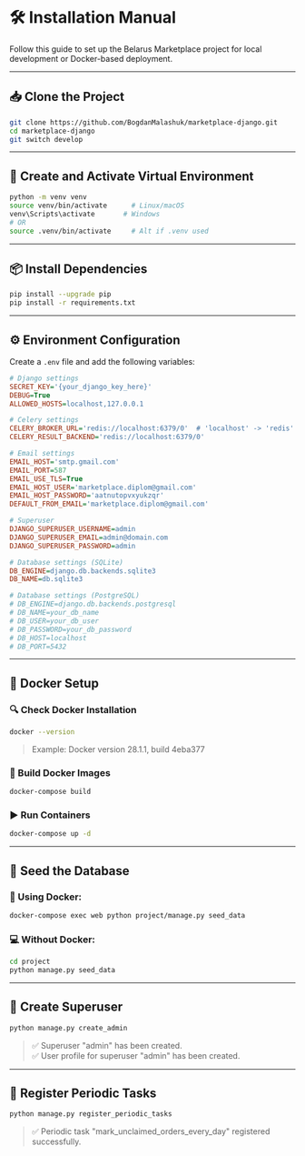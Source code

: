 # 🛠️ Installation Manual

Follow this guide to set up the Belarus Marketplace project for local development or Docker-based deployment.

---

## 📥 Clone the Project

```bash
git clone https://github.com/BogdanMalashuk/marketplace-django.git
cd marketplace-django
git switch develop
```

---

## 🧪 Create and Activate Virtual Environment

```bash
python -m venv venv
source venv/bin/activate      # Linux/macOS
venv\Scripts\activate       # Windows
# OR
source .venv/bin/activate     # Alt if .venv used
```

---

## 📦 Install Dependencies

```bash
pip install --upgrade pip
pip install -r requirements.txt
```

---

## ⚙️ Environment Configuration

Create a `.env` file and add the following variables:

```ini
# Django settings
SECRET_KEY='{your_django_key_here}'
DEBUG=True
ALLOWED_HOSTS=localhost,127.0.0.1

# Celery settings
CELERY_BROKER_URL='redis://localhost:6379/0'  # 'localhost' -> 'redis' for Docker usage
CELERY_RESULT_BACKEND='redis://localhost:6379/0'

# Email settings
EMAIL_HOST='smtp.gmail.com'
EMAIL_PORT=587
EMAIL_USE_TLS=True
EMAIL_HOST_USER='marketplace.diplom@gmail.com'
EMAIL_HOST_PASSWORD='aatnutopvxyukzqr'
DEFAULT_FROM_EMAIL='marketplace.diplom@gmail.com'

# Superuser
DJANGO_SUPERUSER_USERNAME=admin
DJANGO_SUPERUSER_EMAIL=admin@domain.com
DJANGO_SUPERUSER_PASSWORD=admin

# Database settings (SQLite)
DB_ENGINE=django.db.backends.sqlite3
DB_NAME=db.sqlite3

# Database settings (PostgreSQL)
# DB_ENGINE=django.db.backends.postgresql
# DB_NAME=your_db_name
# DB_USER=your_db_user
# DB_PASSWORD=your_db_password
# DB_HOST=localhost
# DB_PORT=5432
```

---

## 🐳 Docker Setup

### 🔍 Check Docker Installation

```bash
docker --version
```

> Example: Docker version 28.1.1, build 4eba377

### 🧱 Build Docker Images

```bash
docker-compose build
```

### ▶️ Run Containers

```bash
docker-compose up -d
```

---

## 🧪 Seed the Database

### 🐳 Using Docker:

```bash
docker-compose exec web python project/manage.py seed_data
```

### 💻 Without Docker:

```bash
cd project
python manage.py seed_data
```

---

## 👤 Create Superuser

```bash
python manage.py create_admin
```

> ✅ Superuser "admin" has been created.  
> ✅ User profile for superuser "admin" has been created.

---

## 🔁 Register Periodic Tasks

```bash
python manage.py register_periodic_tasks
```

> ✅ Periodic task "mark_unclaimed_orders_every_day" registered successfully.
